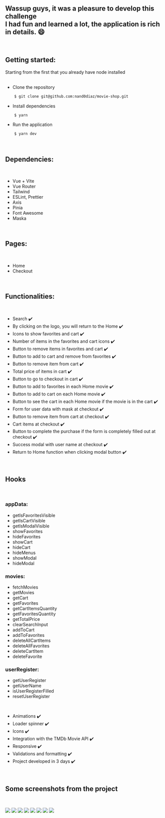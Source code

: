 <br/>
<h2>Wassup guys, it was a pleasure to develop this challenge<br/>
I had fun and learned a lot, the application is rich in details. 😄</h2>

<br/>

<h2>Getting started:</h2>
Starting from the first that you already have node installed<br/><br/>

- Clone the repository<br/>

```bash
    $ git clone git@github.com:nand0diaz/movie-shop.git
```

- Install dependencies<br/>

```bash
    $ yarn
```

- Run the application<br/>

```bash
    $ yarn dev
```

<br/>

<h2>Dependencies:</h2>
<br/>

- Vue + Vite
- Vue Router
- Tailwind
- ESLint, Prettier
- Axis
- Pinia
- Font Awesome
- Maska

<br/>

<h2>Pages:</h2>
<br/>

- Home
- Checkout

<br/>

<h2>Functionalities:</h2>
<br/>

- Search ✔️
- By clicking on the logo, you will return to the Home ✔️
- Icons to show favorites and cart ✔️
- Number of items in the favorites and cart icons ✔️
- Button to remove items in favorites and cart ✔️
- Button to add to cart and remove from favorites ✔️
- Button to remove item from cart ✔️
- Total price of items in cart ✔️
- Button to go to checkout in cart ✔️
- Button to add to favorites in each Home movie ✔️
- Button to add to cart on each Home movie ✔️
- Button to see the cart in each Home movie if the movie is in the cart ✔️
- Form for user data with mask at checkout ✔️
- Button to remove item from cart at checkout ✔️
- Cart items at checkout ✔️
- Button to complete the purchase if the form is completely filled out at checkout ✔️
- Success modal with user name at checkout ✔️
- Return to Home function when clicking modal button ✔️

<br/>

<h2>Hooks</h2>
<br/>

<h3>appData:</h3>

- getIsFavoritesVisible
- getIsCartVisible
- getIsModalVisible
- showFavorites
- hideFavorites
- showCart
- hideCart
- hideMenus
- showModal
- hideModal

<h3>movies:</h3>

- fetchMovies
- getMovies
- getCart
- getFavorites
- getCartItemsQuantity
- getFavoritesQuantity
- getTotalPrice
- clearSearchInput
- addToCart
- addToFavorites
- deleteAllCartItems
- deleteAllFavorites
- deleteCartItem
- deleteFavorite

<h3>userRegister:</h3>

- getUserRegister
- getUserName
- isUserRegisterFilled
- resetUserRegister

<br/>

- Animations ✔️
- Loader spinner ✔️
- Icons ✔️
- Integration with the TMDb Movie API ✔️
- Responsive ✔️
- Validations and formatting ✔️
- Project developed in 3 days ✔️

<br/>

<h2>Some screenshots from the project</h2>

<br/>

![](screenshots/screenshot1.png)
![](screenshots/screenshot2.png)
![](screenshots/screenshot3.png)
![](screenshots/screenshot4.png)
![](screenshots/screenshot5.png)
![](screenshots/screenshot6.png)
![](screenshots/screenshot7.png)
![](screenshots/screenshot8.png)

